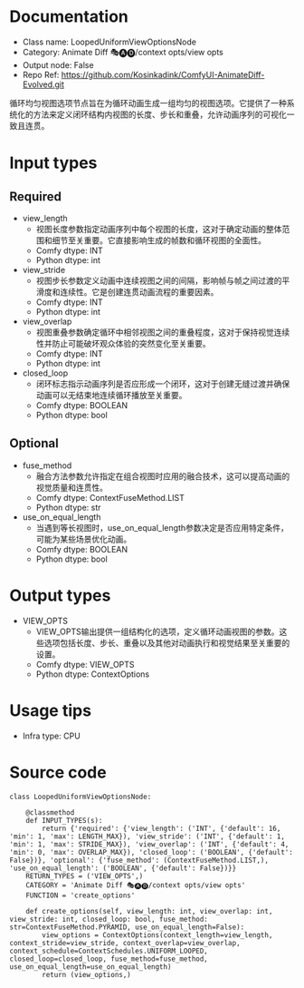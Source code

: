 # Documentation
- Class name: LoopedUniformViewOptionsNode
- Category: Animate Diff 🎭🅐🅓/context opts/view opts
- Output node: False
- Repo Ref: https://github.com/Kosinkadink/ComfyUI-AnimateDiff-Evolved.git

循环均匀视图选项节点旨在为循环动画生成一组均匀的视图选项。它提供了一种系统化的方法来定义闭环结构内视图的长度、步长和重叠，允许动画序列的可视化一致且连贯。

# Input types
## Required
- view_length
    - 视图长度参数指定动画序列中每个视图的长度，这对于确定动画的整体范围和细节至关重要。它直接影响生成的帧数和循环视图的全面性。
    - Comfy dtype: INT
    - Python dtype: int
- view_stride
    - 视图步长参数定义动画中连续视图之间的间隔，影响帧与帧之间过渡的平滑度和连续性。它是创建连贯动画流程的重要因素。
    - Comfy dtype: INT
    - Python dtype: int
- view_overlap
    - 视图重叠参数确定循环中相邻视图之间的重叠程度，这对于保持视觉连续性并防止可能破坏观众体验的突然变化至关重要。
    - Comfy dtype: INT
    - Python dtype: int
- closed_loop
    - 闭环标志指示动画序列是否应形成一个闭环，这对于创建无缝过渡并确保动画可以无结束地连续循环播放至关重要。
    - Comfy dtype: BOOLEAN
    - Python dtype: bool
## Optional
- fuse_method
    - 融合方法参数允许指定在组合视图时应用的融合技术，这可以提高动画的视觉质量和连贯性。
    - Comfy dtype: ContextFuseMethod.LIST
    - Python dtype: str
- use_on_equal_length
    - 当遇到等长视图时，use_on_equal_length参数决定是否应用特定条件，可能为某些场景优化动画。
    - Comfy dtype: BOOLEAN
    - Python dtype: bool

# Output types
- VIEW_OPTS
    - VIEW_OPTS输出提供一组结构化的选项，定义循环动画视图的参数。这些选项包括长度、步长、重叠以及其他对动画执行和视觉结果至关重要的设置。
    - Comfy dtype: VIEW_OPTS
    - Python dtype: ContextOptions

# Usage tips
- Infra type: CPU

# Source code
```
class LoopedUniformViewOptionsNode:

    @classmethod
    def INPUT_TYPES(s):
        return {'required': {'view_length': ('INT', {'default': 16, 'min': 1, 'max': LENGTH_MAX}), 'view_stride': ('INT', {'default': 1, 'min': 1, 'max': STRIDE_MAX}), 'view_overlap': ('INT', {'default': 4, 'min': 0, 'max': OVERLAP_MAX}), 'closed_loop': ('BOOLEAN', {'default': False})}, 'optional': {'fuse_method': (ContextFuseMethod.LIST,), 'use_on_equal_length': ('BOOLEAN', {'default': False})}}
    RETURN_TYPES = ('VIEW_OPTS',)
    CATEGORY = 'Animate Diff 🎭🅐🅓/context opts/view opts'
    FUNCTION = 'create_options'

    def create_options(self, view_length: int, view_overlap: int, view_stride: int, closed_loop: bool, fuse_method: str=ContextFuseMethod.PYRAMID, use_on_equal_length=False):
        view_options = ContextOptions(context_length=view_length, context_stride=view_stride, context_overlap=view_overlap, context_schedule=ContextSchedules.UNIFORM_LOOPED, closed_loop=closed_loop, fuse_method=fuse_method, use_on_equal_length=use_on_equal_length)
        return (view_options,)
```
